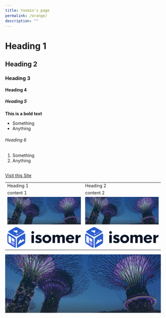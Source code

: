 ```yaml
---
title: Yasmin's page
permalink: /orange/
description: ""
---
```

<h1>Heading 1 </h1>
<h2>Heading 2 </h2>
<h3>Heading 3 </h3>
<h4>Heading 4 </h4>
<h5>Heading 5 </h5>
<b> This is a bold text </b>
<ul>
<li>Something </li>
<li>Anything </il>
</ul>
<h6>Heading 6 </h6>
<ol>
<li>Something</li>
<li>Anything</li>
</ol>
<br>
<a href="www.google.com">Visit this Site</a>
<br>
<table>
<tr>
 <td>Heading 1</td>
 <td>Heading 2</td>
</tr>
 <td>content 1</td>
<td>content 2</td>
<tr>
<td><img src="images/hero-banner.png"> </td>
<td><img src="images/hero-banner.png"> </td>
	</tr>
	<tr>
		<td><img src="images/isomer-logo.svg"></td>
		<td><img src="images/isomer-logo.svg"></td>
	</tr>
</table>

<img src="images/hero-banner.png">